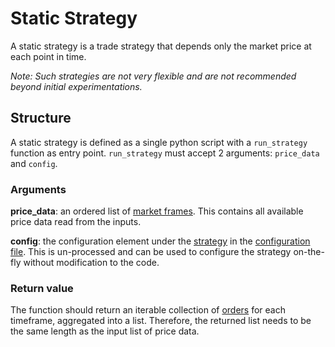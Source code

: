 # Static Strategy

A static strategy is a trade strategy that depends only the market price at each point in time.

_Note: Such strategies are not very flexible and are not recommended beyond initial experimentations._

## Structure

A static strategy is defined as a single python script with a `run_strategy` function as entry point. `run_strategy` must accept 2 arguments: `price_data` and `config`.

### Arguments

**price_data**: an ordered list of [market frames](../market/market_frame.md). This contains all available price data read from the inputs.

**config**: the configuration element under the [strategy](../config_files.md#Strategies) in the [configuration file](../config_files.md). This is un-processed and can be used to configure the strategy on-the-fly without modification to the code.

### Return value

The function should return an iterable collection of [orders](../market/orders.md) for each timeframe, aggregated into a list. Therefore, the returned list needs to be the same length as the input list of price data.